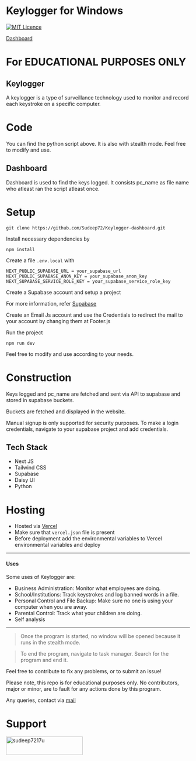 # Keylogger for Windows

[![MIT Licence](https://badges.frapsoft.com/os/mit/mit.png?v=103)](https://opensource.org/licenses/mit-license.php)

[Dashboard](https://whisparo.vercel.app)

# For EDUCATIONAL PURPOSES ONLY

## Keylogger
A keylogger is a type of surveillance technology used to monitor and record each keystroke on a specific computer.

# Code
You can find the python script above. It is also with stealth mode. Feel free to modify and use.

## Dashboard
Dashboard is used to find the keys logged. It consists pc_name as file name who atleast ran the script atleast once.

# Setup
``` 
git clone https://github.com/Sudeep72/Keylogger-dashboard.git
```

Install necessary dependencies by 
``` 
npm install
```

Create a file `.env.local` with
```
NEXT_PUBLIC_SUPABASE_URL = your_supabase_url
NEXT_PUBLIC_SUPABASE_ANON_KEY = your_supabase_anon_key
NEXT_SUPABASE_SERVICE_ROLE_KEY = your_supabase_service_role_key
```
Create a Supabase account and setup a project

For more information, refer [Supabase](https://supabase.com/docs)

Create an Email Js account and use the Credentials to redirect the mail to your account by changing them at Footer.js

Run the project
```
npm run dev
```
Feel free to modify and use according to your needs.

# Construction
Keys logged and pc_name are fetched and sent via API to supabase and stored in supabase buckets.

Buckets are fetched and displayed in the website.

Manual signup is only supported for security purposes. To make a login credentials, navigate to your supabase project 
and add credentials.

## Tech Stack
- Next JS
- Tailwind CSS
- Supabase
- Daisy UI
- Python

# Hosting
- Hosted via [Vercel](https://vercel.com)
- Make sure that `vercel.json` file is present
- Before deployment add the environmental variables to Vercel environmental variables and deploy

---
#### Uses

Some uses of Keylogger are:

- Business Administration: Monitor what employees are doing.
- School/Institutions: Track keystrokes and log banned words in a file.
- Personal Control and File Backup: Make sure no one is using your computer when you are away.
- Parental Control: Track what your children are doing.
- Self analysis

---

> Once the program is started, no window will be opened because it runs in the stealth mode.

> To end the program, navigate to task manager. Search for the program and end it.

Feel free to contribute to fix any problems, or to submit an issue!

Please note, this repo is for educational purposes only. No contributors, major or minor, are to fault for any actions done by this program.

Any queries, contact via [mail](sudeep7217@gmail.com)

# Support
<p><a href="https://www.buymeacoffee.com/sudeep7217u"> <img align="left" src="https://cdn.buymeacoffee.com/buttons/v2/default-yellow.png" height="50" width="210" alt="sudeep7217u" /></a></p><br><br><p>&nbsp;</p>
